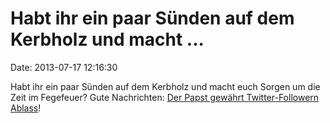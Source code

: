 Habt ihr ein paar Sünden auf dem Kerbholz und macht \...
========================================================

Date: 2013-07-17 12:16:30

Habt ihr ein paar Sünden auf dem Kerbholz und macht euch Sorgen um die
Zeit im Fegefeuer? Gute Nachrichten: [Der Papst gewährt
Twitter-Followern
Ablass](http://www.guardian.co.uk/world/2013/jul/16/vatican-indulgences-pope-francis-tweets)!
